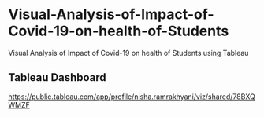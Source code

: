 # Visual-Analysis-of-Impact-of-Covid-19-on-health-of-Students
Visual Analysis of Impact of Covid-19 on health of Students using Tableau

## Tableau Dashboard
https://public.tableau.com/app/profile/nisha.ramrakhyani/viz/shared/78BXQWMZF

